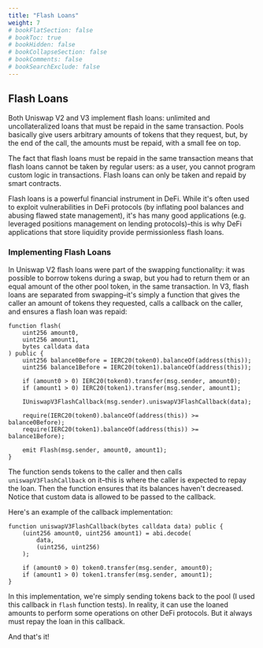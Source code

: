 ```yaml
---
title: "Flash Loans"
weight: 7
# bookFlatSection: false
# bookToc: true
# bookHidden: false
# bookCollapseSection: false
# bookComments: false
# bookSearchExclude: false
---
```


## Flash Loans

Both Uniswap V2 and V3 implement flash loans: unlimited and uncollateralized loans that must be repaid in the same
transaction. Pools basically give users arbitrary amounts of tokens that they request, but, by the end of
the call, the amounts must be repaid, with a small fee on top.

The fact that flash loans must be repaid in the same transaction means that flash loans cannot be taken by regular users:
as a user, you cannot program custom logic in transactions. Flash loans can only be taken and repaid by smart contracts.

Flash loans is a powerful financial instrument in DeFi. While it's often used to exploit vulnerabilities in DeFi
protocols (by inflating pool balances and abusing flawed state management), it's has many good applications (e.g.
leveraged positions management on lending protocols)–this is why DeFi applications that store liquidity provide
permissionless flash loans.

### Implementing Flash Loans

In Uniswap V2 flash loans were part of the swapping functionality: it was possible to borrow tokens during a swap, but
you had to return them or an equal amount of the other pool token, in the same transaction. In V3, flash loans are
separated from swapping–it's simply a function that gives the caller an amount of tokens they requested, calls a callback
on the caller, and ensures a flash loan was repaid:

```solidity
function flash(
    uint256 amount0,
    uint256 amount1,
    bytes calldata data
) public {
    uint256 balance0Before = IERC20(token0).balanceOf(address(this));
    uint256 balance1Before = IERC20(token1).balanceOf(address(this));

    if (amount0 > 0) IERC20(token0).transfer(msg.sender, amount0);
    if (amount1 > 0) IERC20(token1).transfer(msg.sender, amount1);

    IUniswapV3FlashCallback(msg.sender).uniswapV3FlashCallback(data);

    require(IERC20(token0).balanceOf(address(this)) >= balance0Before);
    require(IERC20(token1).balanceOf(address(this)) >= balance1Before);

    emit Flash(msg.sender, amount0, amount1);
}
```

The function sends tokens to the caller and then calls `uniswapV3FlashCallback` on it–this is where the caller is expected
to repay the loan. Then the function ensures that its balances haven't decreased. Notice that custom data is allowed
to be passed to the callback.

Here's an example of the callback implementation:

```solidity
function uniswapV3FlashCallback(bytes calldata data) public {
    (uint256 amount0, uint256 amount1) = abi.decode(
        data,
        (uint256, uint256)
    );

    if (amount0 > 0) token0.transfer(msg.sender, amount0);
    if (amount1 > 0) token1.transfer(msg.sender, amount1);
}
```

In this implementation, we're simply sending tokens back to the pool (I used this callback in `flash` function tests).
In reality, it can use the loaned amounts to perform some operations on other DeFi protocols. But it always must repay
the loan in this callback.

And that's it!